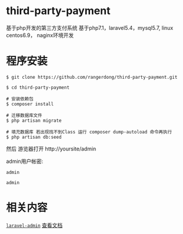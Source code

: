# third-party-payment
基于php开发的第三方支付系统
基于php7.1，laravel5.4，mysql5.7, linux centos6.9， naginx环境开发

# 程序安装

```$bash
$ git clone https://github.com/rangerdong/third-party-payment.git

$ cd third-party-payment

# 安装依赖包
$ composer install 

# 迁移数据库文件
$ php artisan migrate  

# 填充数据库 若出现找不到Class 运行 composer dump-autoload 命令再执行
$ php artisan db:seed

```
然后 游览器打开 http://yoursite/admin 

admin用户帐密: 

`admin` 

`admin`

# 相关内容

[`laravel-admin`](https://github.com/z-song/laravel-admin.git)  [查看文档](http://laravel-admin.org/docs/#/zh/)

  
  
 
